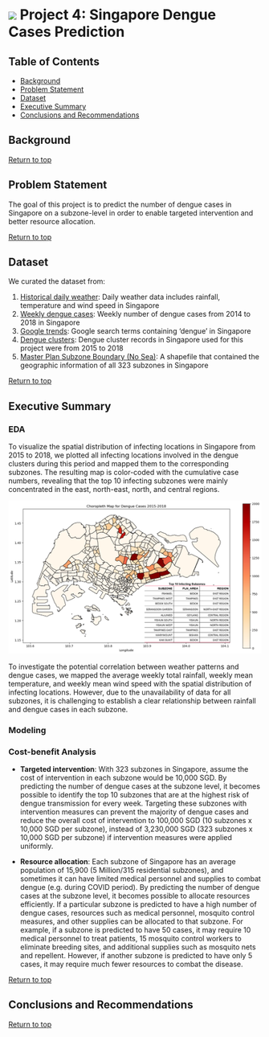# ![](https://ga-dash.s3.amazonaws.com/production/assets/logo-9f88ae6c9c3871690e33280fcf557f33.png) Project 4: Singapore Dengue Cases Prediction

## Table of Contents
- [Background](#Background)  
- [Problem Statement](#Problem-Statement) 
- [Dataset](#Dataset)
- [Executive Summary](#Executive-Summary)
- [Conclusions and Recommendations](#Conclusions-and-Recommendations)  

## Background


[Return to top](#Table-of-Contents)  

## Problem Statement
The goal of this project is to predict the number of dengue cases in Singapore on a subzone-level in order to enable targeted intervention and better resource allocation. 

[Return to top](#Table-of-Contents)  

## Dataset
We curated the dataset from:
1. [Historical daily weather](http://www.weather.gov.sg/climate-historical-daily/): Daily weather data includes rainfall, temperature and wind speed in Singapore
2. [Weekly dengue cases](https://data.gov.sg/dataset/weekly-number-of-dengue-and-dengue-haemorrhagic-fever-cases): Weekly number of dengue cases from 2014 to 2018 in Singapore
3. [Google trends](https://trends.google.com/trends/explore?date=today%205-y&geo=SG&q=%2Fm%2F09wsg): Google search terms containing ‘dengue’ in Singapore
4. [Dengue clusters](http://outbreak.sgcharts.com/data): Dengue cluster records in Singapore used for this project were from 2015 to 2018
5. [Master Plan Subzone Boundary (No Sea)](https://data.gov.sg/dataset/master-plan-2014-subzone-boundary-no-sea?resource_id=c30bfcc0-7e23-4959-b4d9-c5da5e00af54): A shapefile that contained the geographic information of all 323 subzones in Singapore

[Return to top](#Table-of-Contents)

## Executive Summary

### EDA

To visualize the spatial distribution of infecting locations in Singapore from 2015 to 2018, we plotted all infecting locations involved in the dengue clusters during this period and mapped them to the corresponding subzones. The resulting map is color-coded with the cumulative case numbers, revealing that the top 10 infecting subzones were mainly concentrated in the east, north-east, north, and central regions.

<img src="images/EDA_spatial distribution.png" width="1000"/>

To investigate the potential correlation between weather patterns and dengue cases, we mapped the average weekly total rainfall, weekly mean temperature, and weekly mean wind speed with the spatial distribution of infecting locations. However, due to the unavailability of data for all subzones, it is challenging to establish a clear relationship between rainfall and dengue cases in each subzone.

### Modeling


### Cost-benefit Analysis
- **Targeted intervention**: With 323 subzones in Singapore, assume the cost of intervention in each subzone would be 10,000 SGD. By predicting the number of dengue cases at the subzone level, it becomes possible to identify the top 10 subzones that are at the highest risk of dengue transmission for every week. Targeting these subzones with intervention measures can prevent the majority of dengue cases and reduce the overall cost of intervention to 100,000 SGD (10 subzones x 10,000 SGD per subzone), instead of 3,230,000 SGD (323 subzones x 10,000 SGD per subzone) if intervention measures were applied uniformly.

- **Resource allocation**: Each subzone of Singapore has an average population of 15,900 (5 Million/315 residential subzones), and sometimes it can have limited medical personnel and supplies to combat dengue (e.g. during COVID period). By predicting the number of dengue cases at the subzone level, it becomes possible to allocate resources efficiently. If a particular subzone is predicted to have a high number of dengue cases, resources such as medical personnel, mosquito control measures, and other supplies can be allocated to that subzone. For example, if a subzone is predicted to have 50 cases, it may require 10 medical personnel to treat patients, 15 mosquito control workers to eliminate breeding sites, and additional supplies such as mosquito nets and repellent. However, if another subzone is predicted to have only 5 cases, it may require much fewer resources to combat the disease.
    
[Return to top](#Table-of-Contents)

## Conclusions and Recommendations  




[Return to top](#Table-of-Contents)  

